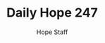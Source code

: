 ---
image: /assets/img/daily-hope-default-artwork.png
title: Daily Hope 247
number: 247
categories:
  - Daily Hope
author: Hope Staff
notes: Daily Hope 247
embed: >-
  <iframe style="border-radius:12px" src="https://open.spotify.com/embed/episode/2QfLoJ5RIiSMpzPw5m0JBj?utm_source=generator" width="100%" height="352" frameBorder="0" allowfullscreen="" allow="autoplay; clipboard-write; encrypted-media; fullscreen; picture-in-picture" loading="lazy"></iframe>
---